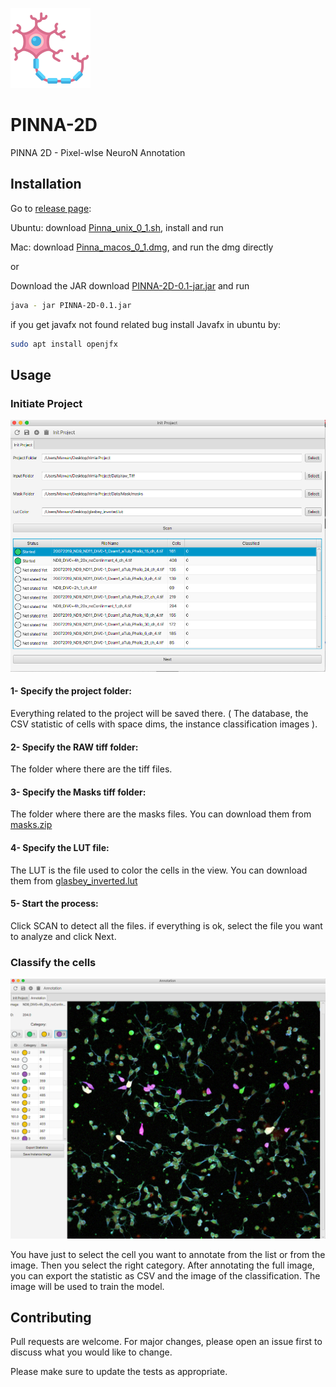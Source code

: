 ![PINNA](images/PINNA.png "")
# PINNA-2D
PINNA 2D - Pixel-wIse NeuroN Annotation


## Installation
Go to [release page](https://github.com/PreibischLab/PINNA-2D/releases/tag/0.1): 

Ubuntu: download [Pinna_unix_0_1.sh](https://github.com/PreibischLab/PINNA-2D/releases/download/0.1/Pinna_unix_0_1.sh), install and run

Mac: download [Pinna_macos_0_1.dmg](https://github.com/PreibischLab/PINNA-2D/releases/download/0.1/Pinna_macos_0_1.dmg), and run the dmg directly

or

Download the JAR download [PINNA-2D-0.1-jar.jar](https://github.com/PreibischLab/PINNA-2D/releases/download/0.1/PINNA-2D-0.1.jar)  and run 
```bash
java - jar PINNA-2D-0.1.jar
```

if you get javafx not found related bug
install Javafx in ubuntu by:
```bash
sudo apt install openjfx
```


## Usage
### Initiate Project
![Initial View](images/img1.png "")
#### 1- Specify the project folder: 

Everything related to the project will be saved there. ( The database, the CSV statistic of cells with space dims, the instance classification images ).

#### 2- Specify the RAW tiff folder: 

The folder where there are the tiff files.

#### 3- Specify the Masks tiff folder: 

The folder where there are the masks files. You can download them from [masks.zip](https://github.com/PreibischLab/PINNA-2D/releases/download/0.1/masks.zip)

#### 4- Specify the LUT file: 

The LUT is the file used to color the cells in the view. You can download them from [glasbey_inverted.lut](https://github.com/PreibischLab/PINNA-2D/releases/download/0.1/glasbey_inverted.lut)


#### 5- Start the process: 

Click SCAN to detect all the files. if everything is ok, select the file you want to analyze and click Next.

### Classify the cells 
![Annotation view](images/img2.png "")

You have just to select the cell you want to annotate from the list or from the image.
Then you select the right category.
After annotating the full image, you can export the statistic as CSV and the image of the classification.
The image will be used to train the model.


## Contributing
Pull requests are welcome. For major changes, please open an issue first to discuss what you would like to change.

Please make sure to update the tests as appropriate.
